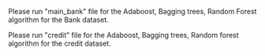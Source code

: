 Please run "main_bank" file for the Adaboost, Bagging trees, Random Forest algorithm for the Bank dataset.

Please run "credit" file for the Adaboost, Bagging trees, Random forest algorithm for the credit dataset.
